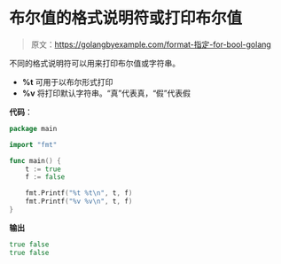 # 布尔值的格式说明符或打印布尔值

> 原文：<https://golangbyexample.com/format-指定-for-bool-golang>

不同的格式说明符可以用来打印布尔值或字符串。

*   **%t** 可用于以布尔形式打印
*   **%v** 将打印默认字符串。“真”代表真，“假”代表假

**代码**：

```go
package main

import "fmt"

func main() {
	t := true
	f := false

	fmt.Printf("%t %t\n", t, f)
	fmt.Printf("%v %v\n", t, f)
}
```

**输出**

```go
true false
true false
```